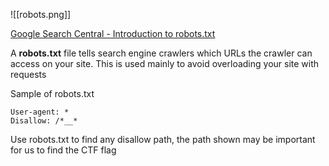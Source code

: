 ![[robots.png]]

[Google Search Central - Introduction to robots.txt](https://developers.google.com/search/docs/advanced/robots/intro)

A **robots.txt** file tells search engine crawlers which URLs the crawler can access on your site. This is used mainly to avoid overloading your site with requests

Sample of robots.txt
```text
User-agent: *
Disallow: /*__*
```

Use robots.txt to find any disallow path, the path shown may be important for us to find the CTF flag



